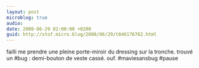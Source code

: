 ```yaml
---
layout: post
microblog: true
audio: 
date: 2008-06-29 02:00:00 +0200
guid: http://xtof.micro.blog/2008/06/29/t846176762.html
---
```

failli me prendre une pleine porte-miroir du dressing sur la tronche. trouvé un #bug : demi-bouton de veste cassé. ouf. #maviesansbug #pause
